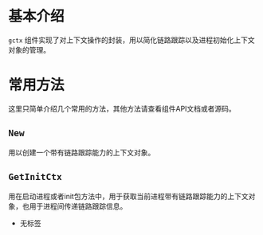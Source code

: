 # 基本介绍

`gctx` 组件实现了对上下文操作的封装，用以简化链路跟踪以及进程初始化上下文对象的管理。

# 常用方法

这里只简单介绍几个常用的方法，其他方法请查看组件API文档或者源码。

## `New`

用以创建一个带有链路跟踪能力的上下文对象。

## `GetInitCtx`

用在启动进程或者init包方法中，用于获取当前进程带有链路跟踪能力的上下文对象，也用于进程间传递链路跟踪信息。

- 无标签